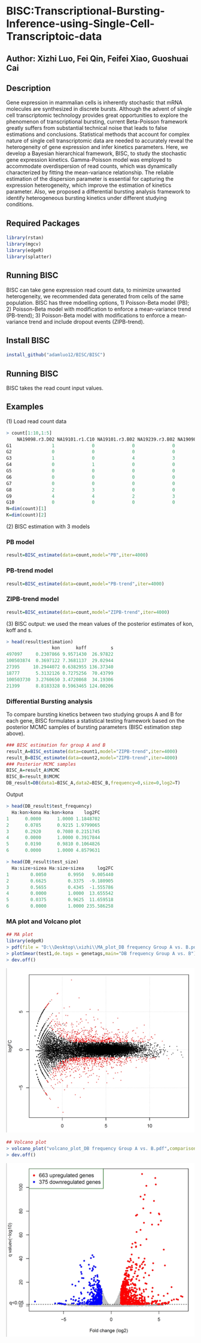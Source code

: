 # BISC:Transcriptional-Bursting-Inference-using-Single-Cell-Transcriptoic-data

## Author: Xizhi Luo, Fei Qin, Feifei Xiao, Guoshuai Cai

## Description
Gene expression in mammalian cells is inherently stochastic that mRNA molecules are synthesized in discrete bursts. Although the advent of single cell transcriptomic technology provides great opportunities to explore the phenomenon of transcriptional bursting, current Beta-Poisson framework greatly suffers from substantial technical noise that leads to false estimations and conclusions. Statistical methods that account for complex nature of single cell transcriptomic data are needed to accurately reveal the heterogeneity of gene expression and infer kinetics parameters.
Here, we develop a Bayesian hierarchical framework, BISC, to study the stochastic gene expression kinetics. Gamma-Poisson model was employed to accommodate overdispersion of read counts, which was dynamically characterized by fitting the mean-variance relationship. The reliable estimation of the dispersion parameter is essential for capturing the expression heterogeneity, which improve the estimation of kinetics parameter. Also, we proposed a differential bursting analysis framework to identify heterogeneous bursting kinetics under different studying conditions.

## Required Packages
```r
library(rstan)
library(mgcv)
library(edgeR)
library(splatter)
```

## Running BISC
BISC can take gene expression read count data, to minimize unwanted heterogeneity, we recommended data generated from cells of the same population. BISC has three mdoelling options, 1) Poisson-Beta model (PB); 2) Poisson-Beta model with modification to enforce a mean-variance trend (PB-trend); 3) Poisson-Beta model with modifications to enforce a mean-variance trend and include dropout events (ZIPB-trend). 

## Install BISC
```r
install_github("adamluo12/BISC/BISC")
```
## Running BISC
BISC takes the read count input values.

## Examples
(1) Load read count data
```r
> count[1:10,1:5]
    NA19098.r3.D02 NA19101.r1.C10 NA19101.r3.B02 NA19239.r3.B02 NA19098.r2.G06
G1               1              0              0              0              0
G2               0              0              0              0              0
G3               1              0              4              3              0
G4               0              1              0              0              0
G5               0              0              0              0              0
G6               0              0              0              0              0
G7               0              0              0              0              0
G8               2              3              0              0              2
G9               4              4              2              3              4
G10              0              0              0              0              0
N=dim(count)[1]
K=dim(count)[2]
```
(2) BISC estimation with 3 models
### PB model
```r
result=BISC_estimate(data=count,model="PB",iter=4000)
```
### PB-trend model
```r
result=BISC_estimate(data=count,model="PB-trend",iter=4000)
```
### ZIPB-trend model
```r
result=BISC_estimate(data=count,model="ZIPB-trend",iter=4000)
```
(3) BISC output: we used the mean values of the posterior estimates of kon, koff and s.
```r
> head(result$estimation)
                 kon      koff         s
497097     0.2307866 9.9571430  26.97822
100503874  0.3697122 7.3681137  29.02944
27395     10.2944072 0.6382955 136.37340
18777      5.3132126 0.7275256  70.43799
100503730  3.2760650 3.4720868  34.19306
21399      8.8183328 0.5963465 124.00206
```
### Differential Bursting analysis 
To compare bursting kinetics between two studying groups A and B for each gene, BISC formulates a statistical testing framework based on the posterior MCMC samples of bursting parameters (BISC estimation step above).
```r
### BISC estimation for group A and B
result_A=BISC_estimate(data=count1,model="ZIPB-trend",iter=4000)
result_B=BISC_estimate(data=count2,model="ZIPB-trend",iter=4000)
### Posterior MCMC samples
BISC_A=result_A$MCMC
BISC_B=result_B$MCMC
DB_result=DB(data1=BISC_A,data2=BISC_B,frequency=0,size=0,log2=T)
```
Output
```r
> head(DB_result$test_frequency)
  Ha:kon>kona Ha:kon<kona    log2FC
1      0.0000      1.0000 1.1848702
2      0.0785      0.9215 1.9799065
3      0.2920      0.7080 0.2151745
4      0.0000      1.0000 0.3917844
5      0.0190      0.9810 0.1064826
6      0.0000      1.0000 4.8579631
```
```r
> head(DB_result$test_size)
  Ha:size>sizea Ha:size<sizea     log2FC
1        0.0050        0.9950   9.005440
2        0.6625        0.3375  -9.180905
3        0.5655        0.4345  -1.555786
4        0.0000        1.0000  13.655542
5        0.0375        0.9625  11.659518
6        0.0000        1.0000 235.586258
```
### MA plot and Volcano plot
```r
## MA plot
library(edgeR)
> pdf(file = "D:\\Desktop\\xizhi\\MA_plot_DB frequency Group A vs. B.pdf")
> plotSmear(test1,de.tags = genetags,main="DB frequency Group A vs. B")
> dev.off()
```
![MA plot](MA.jpg)
```r
## Volcano plot
> volcano_plot("volcano_plot_DB frequency Group A vs. B.pdf",comparison = test1,name = "DB frequency Group A vs. B")
> dev.off()
```
![Volcano plot](volcano.jpg)

